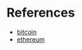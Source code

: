 # References

- [bitcoin](https://github.com/bitcoin/bitcoin)
- [ethereum](https://github.com/ethereum/wiki/wiki/White-Paper)


